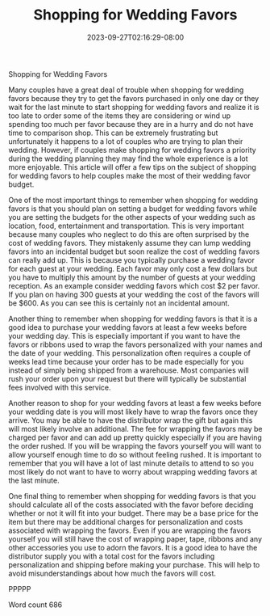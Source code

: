 ﻿---
title: "Shopping for Wedding Favors"
date: 2023-09-27T02:16:29-08:00
description: "Wedding Favors txt Tips for Web Success"
featured_image: "/images/Wedding Favors txt.jpg"
tags: ["Wedding Favors txt"]
---

Shopping for Wedding Favors

Many couples have a great deal of trouble when shopping for wedding favors because they try to get the favors purchased in only one day or they wait for the last minute to start shopping for wedding favors and realize it is too late to order some of the items they are considering or wind up spending too much per favor because they are in a hurry and do not have time to comparison shop. This can be extremely frustrating but unfortunately it happens to a lot of couples who are trying to plan their wedding. However, if couples make shopping for wedding favors a priority during the wedding planning they may find the whole experience is a lot more enjoyable. This article will offer a few tips on the subject of shopping for wedding favors to help couples make the most of their wedding favor budget.

One of the most important things to remember when shopping for wedding favors is that you should plan on setting a budget for wedding favors while you are setting the budgets for the other aspects of your wedding such as location, food, entertainment and transportation. This is very important because many couples who neglect to do this are often surprised by the cost of wedding favors. They mistakenly assume they can lump wedding favors into an incidental budget but soon realize the cost of wedding favors can really add up. This is because you typically purchase a wedding favor for each guest at your wedding. Each favor may only cost a few dollars but you have to multiply this amount by the number of guests at your wedding reception. As an example consider wedding favors which cost $2 per favor. If you plan on having 300 guests at your wedding the cost of the favors will be $600. As you can see this is certainly not an incidental amount.

Another thing to remember when shopping for wedding favors is that it is a good idea to purchase your wedding favors at least a few weeks before your wedding day. This is especially important if you want to have the favors or ribbons used to wrap the favors personalized with your names and the date of your wedding.  This personalization often requires a couple of weeks lead time because your order has to be made especially for you instead of simply being shipped from a warehouse. Most companies will rush your order upon your request but there will typically be substantial fees involved with this service. 

Another reason to shop for your wedding favors at least a few weeks before your wedding date is you will most likely have to wrap the favors once they arrive. You may be able to have the distributor wrap the gift but again this will most likely involve an additional. The fee for wrapping the favors may be charged per favor and can add up pretty quickly especially if you are having the order rushed. If you will be wrapping the favors yourself you will want to allow yourself enough time to do so without feeling rushed. It is important to remember that you will have a lot of last minute details to attend to so you most likely do not want to have to worry about wrapping wedding favors at the last minute. 

One final thing to remember when shopping for wedding favors is that you should calculate all of the costs associated with the favor before deciding whether or not it will fit into your budget. There may be a base price for the item but there may be additional charges for personalization and costs associated with wrapping the favors. Even if you are wrapping the favors yourself you will still have the cost of wrapping paper, tape, ribbons and any other accessories you use to adorn the favors. It is a good idea to have the distributor supply you with a total cost for the favors including personalization and shipping before making your purchase. This will help to avoid misunderstandings about how much the favors will cost.

PPPPP

Word count 686



